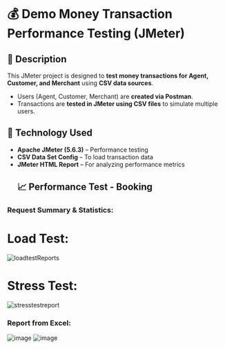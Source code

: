 # 💰 Demo Money Transaction Performance Testing (JMeter)

## 📝 Description  
This JMeter project is designed to **test money transactions for Agent, Customer, and Merchant** using **CSV data sources**.  
- Users (Agent, Customer, Merchant) are **created via Postman**.  
- Transactions are **tested in JMeter using CSV files** to simulate multiple users.  

## 🚀 Technology Used  
- **Apache JMeter (5.6.3)** – Performance testing  
- **CSV Data Set Config** – To load transaction data  
- **JMeter HTML Report** – For analyzing performance metrics
  ## 📈 Performance Test - Booking

### Request Summary & Statistics:
# Load Test:
![loadtestReports](https://github.com/user-attachments/assets/f0b3d9c2-b51c-462b-bc62-f2e9c564e73e)
# Stress Test:
![stresstestreport](https://github.com/user-attachments/assets/8a318cad-3615-4cdd-869e-241b92bfddb1)

### Report from Excel:
![image](https://github.com/user-attachments/assets/50ae52be-9807-4e4e-8430-e32deedeae2d)
![image](https://github.com/user-attachments/assets/8d874430-f72a-4faf-b055-064bfdfcea2c)





  
